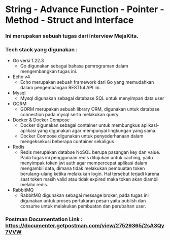 # String - Advance Function - Pointer - Method - Struct and Interface
### Ini merupakan sebuah tugas dari interview MejaKita.
###  Tech stack yang digunakan :
- Go versi 1.22.3
    - Go digunakan sebagai bahasa pemrograman dalam mengembangkan tugas ini.
- Echo v4
    - Echo merupakan sebuah framework dari Go yang memudahkan dalam pengembangan RESTful API ini.
- Mysql
    - Mysql digunakan sebagai database SQL untuk menyimpan data user
- GORM
    - GORM merupakan sebuah library ORM, digunakan untuk database connection pada mysql serta melakukan query.
- Docker & Docker Compose
    - Docker digunakan sebagai container untuk membungkus aplikasi-aplikasi yang digunakan agar mempunyai lingkungan yang sama.
    - Docker Compose digunakan untuk penyederhanaan dalam mengeksekusi beberapa container sekaligus 
- Redis
    - Redis merupakan databse NoSQL berupa pasangan key dan value. Pada tugas ini penggunaan redis ditujukan untuk caching, yaitu menyimpak token jwt auth agar mempercepat aplikasi dalam mengambil data, dimana tidak melakukan pembuatan token berulang-ulang ketika melakukan login. Hal tersebut terjadi karena saat token masih valid atau tidak expired maka token akan diambil melalui redis.
- RabbitMQ
    - RabbitMQ digunakan sebagai message broker, pada tugas ini digunakan untuk proses pertukaran pesan yaitu publish dan consume untuk melakukan pembuatan dan perubahan user.
  
### Postman Documentation Link : https://documenter.getpostman.com/view/27529365/2sA3Qy7VVW